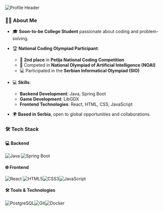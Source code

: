 ![Profile Header](https://capsule-render.vercel.app/api?type=waving&color=gradient&height=100&section=header&text=Hi%20there!%20I'm%20Ognjen.%20👋&fontSize=24)
### 👨‍💻 About Me


- 🎓 **Soon-to-be College Student** passionate about coding and problem-solving.
- 🏆 **National Coding Olympiad Participant**:
  - 🥈 **2nd place** in **Petlja National Coding Competition**
  - 🤖 Competed in **National Olympiad of Artificial Intelligence (NOAI)**
  - 💻 Participated in the **Serbian Informatical Olympiad (SIO)**


- 💻 **Skills**:
  - **Backend Development**: Java, Spring Boot
  - **Game Development**: LibGDX
  - **Frontend Technologies**: React, HTML, CSS, JavaScript

- 🌍 **Based in Serbia**, open to global opportunities and collaborations.


### 🛠️ Tech Stack

#### 💻 Backend
![Java](https://img.shields.io/badge/Java-ED8B00?style=for-the-badge&logo=openjdk&logoColor=white) ![Spring Boot](https://img.shields.io/badge/Spring_Boot-6DB33F?style=for-the-badge&logo=spring-boot&logoColor=white)

#### 🌐 Frontend
![React](https://img.shields.io/badge/React-20232A?style=for-the-badge&logo=react&logoColor=61DAFB) ![HTML5](https://img.shields.io/badge/HTML5-E34F26?style=for-the-badge&logo=html5&logoColor=white)![CSS3](https://img.shields.io/badge/CSS3-1572B6?style=for-the-badge&logo=css3&logoColor=white)![JavaScript](https://img.shields.io/badge/JavaScript-F7DF1E?style=for-the-badge&logo=javascript&logoColor=black)

#### 🛠️ Tools & Technologies
![PostgreSQL](https://img.shields.io/badge/PostgreSQL-316192?style=for-the-badge&logo=postgresql&logoColor=white)![Git](https://img.shields.io/badge/Git-F05032?style=for-the-badge&logo=git&logoColor=white)![Docker](https://img.shields.io/badge/Docker-2496ED?style=for-the-badge&logo=docker&logoColor=white)

